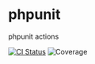 # phpunit
phpunit actions

[![CI Status](https://github.com/caioflucena/phpunit/actions/workflows/ci.yml/badge.svg)](https://github.com/caioflucena/phpunit/actions)
![Coverage](https://img.shields.io/endpoint?url=https://gist.githubusercontent.com/caioflucena/ba7a3c3ca108bbe1fcaf1cd9491dd034/raw/phpunit__.json)
